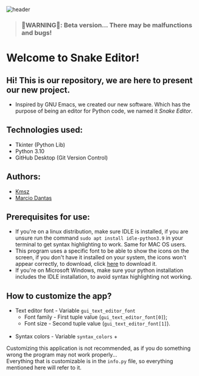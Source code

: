 ![header](https://user-images.githubusercontent.com/90472141/138929686-ace3d03b-72dc-43cf-a708-d2daf735d647.png)

> ### 🚧WARNING🚧: Beta version... There may be malfunctions and bugs!

# Welcome to Snake Editor!
## Hi! This is our repository, we are here to present our new project.

- Inspired by GNU Emacs, we created our new software. Which has the purpose of being an editor for Python code, we named it *Snake Editor*.

## Technologies used:

- Tkinter (Python Lib)
- Python 3.10
- GitHub Desktop (Git Version Control)

## Authors:
- [Kmsz](https://github.com/Kamaasoo)
- [Marcio Dantas](https://github.com/marc-dantas)

## Prerequisites for use:
- If you're on a linux distribution, make sure IDLE is installed, if you are unsure run the command `sudo apt install idle-python3.9` in your terminal to get syntax highlighting to work. Same for MAC OS users.
- This program uses a specific font to be able to show the icons on the screen, if you don't have it installed on your system, the icons won't appear correctly, to download, click [here](https://github.com/marc-dantas/snake-editor/blob/main/app/resources/font/Aquawax-Pro-Pictograms-Regular.ttf?raw=true) to download it.
- If you're on Microsoft Windows, make sure your python installation includes the IDLE installation, to avoid syntax highlighting not working.

## How to customize the app?
- Text editor font - Variable `gui_text_editor_font`
  + Font family - First tuple value (`gui_text_editor_font[0]`);
  + Font size - Second tuple value (`gui_text_editor_font[1]`).<br><br>
- Syntax colors - Variable `syntax_colors`
  + 

<p>Customizing this application is not recommended, as if you do something wrong the program may not work properly...<br>
  Everything that is customizable is in the <code>info.py</code> file, so everything mentioned here will refer to it.</p>
